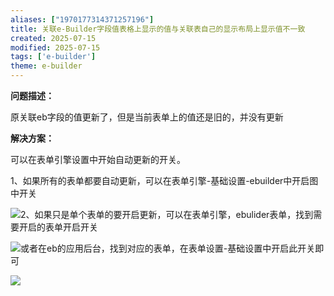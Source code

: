 ```yaml
---
aliases: ["1970177314371257196"]
title: 关联e-Builder字段值表格上显示的值与关联表自己的显示布局上显示值不一致
created: 2025-07-15
modified: 2025-07-15
tags: ['e-builder']
theme: e-builder
---
```


**问题描述：**

原关联eb字段的值更新了，但是当前表单上的值还是旧的，并没有更新

**解决方案：**

可以在表单引擎设置中开始自动更新的开关。

1、如果所有的表单都要自动更新，可以在表单引擎-基础设置-ebuilder中开启图中开关

![](8a6f81600d635a2c02ed84ac1731b8b8.jpg)2、如果只是单个表单的要开启更新，可以在表单引擎，ebulider表单，找到需要开启的表单开启开关

![](bfc477bbde67e046bee202e4d47b74b2.jpg)或者在eb的应用后台，找到对应的表单，在表单设置-基础设置中开启此开关即可

![](75fb4f8e2d9d13987d6e466409afe51f.jpg)